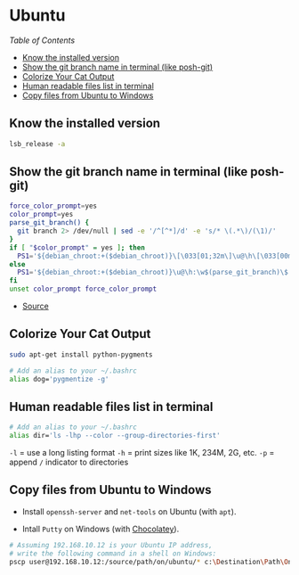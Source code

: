 # Ubuntu

_Table of Contents_
<!-- START doctoc generated TOC please keep comment here to allow auto update -->
<!-- DON'T EDIT THIS SECTION, INSTEAD RE-RUN doctoc TO UPDATE -->
<!-- generated with [DocToc](https://github.com/thlorenz/doctoc) -->

- [Know the installed version](#know-the-installed-version)
- [Show the git branch name in terminal (like posh-git)](#show-the-git-branch-name-in-terminal-like-posh-git)
- [Colorize Your Cat Output](#colorize-your-cat-output)
- [Human readable files list in terminal](#human-readable-files-list-in-terminal)
- [Copy files from Ubuntu to Windows](#copy-files-from-ubuntu-to-windows)

<!-- END doctoc generated TOC please keep comment here to allow auto update -->

## Know the installed version

```sh
lsb_release -a
```

## Show the git branch name in terminal (like posh-git)

```sh
force_color_prompt=yes
color_prompt=yes
parse_git_branch() {
  git branch 2> /dev/null | sed -e '/^[^*]/d' -e 's/* \(.*\)/(\1)/'
}
if [ "$color_prompt" = yes ]; then
  PS1='${debian_chroot:+($debian_chroot)}\[\033[01;32m\]\u@\h\[\033[00m\]:\[\033[01;34m\]\w\[\033[01;31m\]$(parse_git_branch)\[\033[00m\]\$ '
else
  PS1='${debian_chroot:+($debian_chroot)}\u@\h:\w$(parse_git_branch)\$ '
fi
unset color_prompt force_color_prompt
```

- [Source](https://askubuntu.com/questions/730754/how-do-i-show-the-git-branch-with-colours-in-bash-prompt)

## Colorize Your Cat Output

```sh
sudo apt-get install python-pygments

# Add an alias to your ~/.bashrc
alias dog='pygmentize -g'
```

## Human readable files list in terminal

```sh
# Add an alias to your ~/.bashrc
alias dir='ls -lhp --color --group-directories-first'
```

`-l` = use a long listing format
`-h` = print sizes like 1K, 234M, 2G, etc.
`-p` = append `/` indicator to directories

## Copy files from Ubuntu to Windows

- Install `openssh-server` and `net-tools` on Ubuntu (with `apt`).

- Intall `Putty` on Windows (with [Chocolatey](https://chocolatey.org/packages/putty)).

```sh
# Assuming 192.168.10.12 is your Ubuntu IP address,
# write the following command in a shell on Windows:
pscp user@192.168.10.12:/source/path/on/ubuntu/* c:\Destination\Path\On\Windows
```
